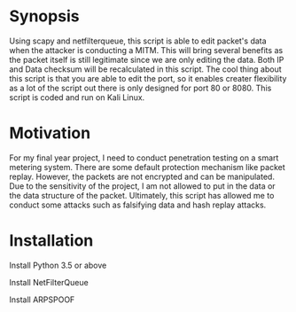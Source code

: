 # Synopsis
Using scapy and netfilterqueue, this script is able to edit packet's data when the attacker is conducting a MITM. This will bring several benefits as the packet itself is still legitimate since we are only editing the data. Both IP and Data checksum will be recalculated in this script. The cool thing about this script is that you are able to edit the port, so it enables creater flexibility as a lot of the script out there is only designed for port 80 or 8080. This script is coded and run on Kali Linux.

# Motivation
For my final year project, I need to conduct penetration testing on a smart metering system. There are some default protection mechanism like packet replay. However, the packets are not encrypted and can be manipulated. Due to the sensitivity of the project, I am not allowed to put in the data or the data structure of the packet. Ultimately, this script has allowed me to conduct some attacks such as falsifying data and hash replay attacks.

# Installation
Install Python 3.5 or above

Install NetFilterQueue

Install ARPSPOOF






